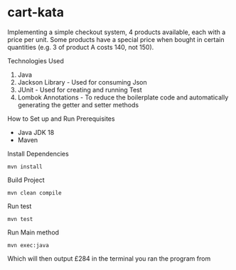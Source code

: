 # cart-kata
Implementing a simple checkout system, 4 products available, each with a price per unit. Some products have a special price when bought in certain quantities (e.g. 3 of product A costs 140, not 150).

Technologies Used
1. Java
2. Jackson Library - Used for consuming Json
3. JUnit - Used for creating and running Test
4. Lombok Annotations - To reduce the boilerplate code and automatically generating the getter and setter methods

How to Set up and Run Prerequisites
* Java JDK 18
* Maven
  
Install Dependencies

```
mvn install
```

Build Project 
```
mvn clean compile
```

Run test
```
mvn test
```

Run Main method
```
mvn exec:java 
```

Which will then output £284 in the terminal you ran the program from
